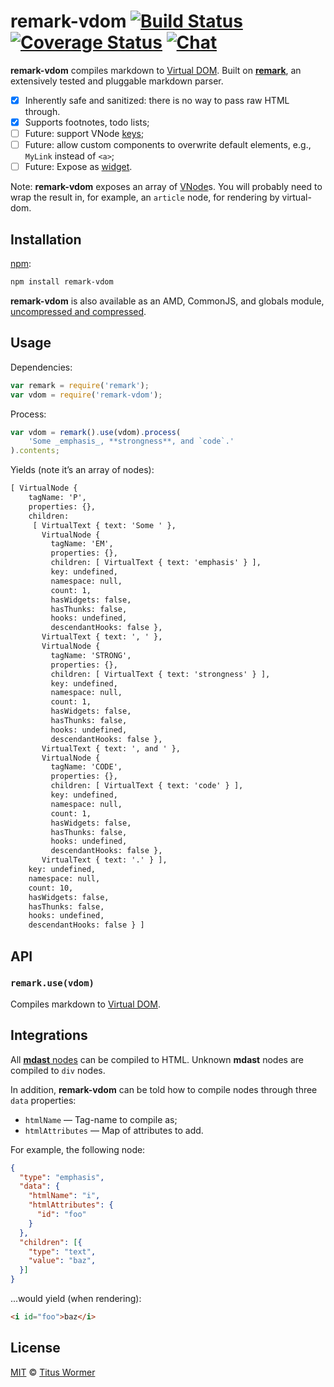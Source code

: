 # remark-vdom [![Build Status][build-badge]][build-status] [![Coverage Status][coverage-badge]][coverage-status] [![Chat][chat-badge]][chat]

<!--lint disable list-item-spacing-->

**remark-vdom** compiles markdown to [Virtual DOM][vdom]. Built on
[**remark**][remark], an extensively tested and pluggable markdown
parser.

*   [x] Inherently safe and sanitized: there is no way to pass raw HTML through.
*   [x] Supports footnotes, todo lists;
*   [ ] Future: support VNode [keys][vnode-key];
*   [ ] Future: allow custom components to overwrite default elements, e.g.,
    `MyLink` instead of `<a>`;
*   [ ] Future: Expose as [widget][].

Note: **remark-vdom** exposes an array of [VNode][]s.  You will
probably need to wrap the result in, for example, an `article` node,
for rendering by virtual-dom.

## Installation

[npm][]:

```bash
npm install remark-vdom
```

**remark-vdom** is also available as an AMD, CommonJS, and
globals module, [uncompressed and compressed][releases].

## Usage

Dependencies:

```javascript
var remark = require('remark');
var vdom = require('remark-vdom');
```

Process:

```javascript
var vdom = remark().use(vdom).process(
    'Some _emphasis_, **strongness**, and `code`.'
).contents;
```

Yields (note it’s an array of nodes):

```txt
[ VirtualNode {
    tagName: 'P',
    properties: {},
    children: 
     [ VirtualText { text: 'Some ' },
       VirtualNode {
         tagName: 'EM',
         properties: {},
         children: [ VirtualText { text: 'emphasis' } ],
         key: undefined,
         namespace: null,
         count: 1,
         hasWidgets: false,
         hasThunks: false,
         hooks: undefined,
         descendantHooks: false },
       VirtualText { text: ', ' },
       VirtualNode {
         tagName: 'STRONG',
         properties: {},
         children: [ VirtualText { text: 'strongness' } ],
         key: undefined,
         namespace: null,
         count: 1,
         hasWidgets: false,
         hasThunks: false,
         hooks: undefined,
         descendantHooks: false },
       VirtualText { text: ', and ' },
       VirtualNode {
         tagName: 'CODE',
         properties: {},
         children: [ VirtualText { text: 'code' } ],
         key: undefined,
         namespace: null,
         count: 1,
         hasWidgets: false,
         hasThunks: false,
         hooks: undefined,
         descendantHooks: false },
       VirtualText { text: '.' } ],
    key: undefined,
    namespace: null,
    count: 10,
    hasWidgets: false,
    hasThunks: false,
    hooks: undefined,
    descendantHooks: false } ]
```

## API

### `remark.use(vdom)`

Compiles markdown to [Virtual DOM][vdom].

## Integrations

All [**mdast** nodes][mdast] can be compiled to HTML. Unknown **mdast**
nodes are compiled to `div` nodes.

In addition, **remark-vdom** can be told how to compile nodes through three
`data` properties:

*   `htmlName` — Tag-name to compile as;
*   `htmlAttributes` — Map of attributes to add.

For example, the following node:

```json
{
  "type": "emphasis",
  "data": {
    "htmlName": "i",
    "htmlAttributes": {
      "id": "foo"
    }
  },
  "children": [{
    "type": "text",
    "value": "baz",
  }]
}
```

...would yield (when rendering):

```markdown
<i id="foo">baz</i>
```

## License

[MIT][license] © [Titus Wormer][author]

<!-- Definitions -->

[build-badge]: https://img.shields.io/travis/wooorm/remark-vdom.svg

[build-status]: https://travis-ci.org/wooorm/remark-vdom

[coverage-badge]: https://img.shields.io/codecov/c/github/wooorm/remark-vdom.svg

[coverage-status]: https://codecov.io/github/wooorm/remark-vdom

[chat-badge]: https://img.shields.io/gitter/room/wooorm/remark.svg

[chat]: https://gitter.im/wooorm/remark

[releases]: https://github.com/wooorm/remark-vdom/releases

[license]: LICENSE

[author]: http://wooorm.com

[npm]: https://docs.npmjs.com/cli/install

[remark]: https://github.com/wooorm/remark

[mdast]: https://github.com/wooorm/mdast

[vdom]: https://github.com/Matt-Esch/virtual-dom

[vnode-key]: https://github.com/Matt-Esch/virtual-dom/tree/master/virtual-hyperscript#key

[widget]: https://github.com/Matt-Esch/virtual-dom/blob/903d884a8e4f05f303ec6f2b920a3b5237cf8b92/docs/widget.md

[vnode]: https://github.com/Matt-Esch/virtual-dom/tree/master/virtual-hyperscript
